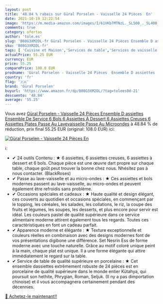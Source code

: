 ```yaml
---
layout: post
title: '48.84 % rabais sur Güral Porselen - Vaisselle 24 Pièces  En'
date: 2021-10-19 12:22:54
image: 'https://m.media-amazon.com/images/I/61VKb7MTNzL._SL500_._SL400_.jpg'
comments: true
category: ofertas
author: 'tole.es'
slug: 'B08G3XM2DL-fr Güral Porselen - Vaisselle 24 Pièces Ensemble D assiettes...'
sku: 'B08G3XM2DL-fr'
tags: [ 'Cuisine et Maison','Services de table','Services de vaisselle','Vaisselle et arts de la table','Vaisselle et plats de service','Vaisselle et service de table','güral porselen', ]
actualPrice: 55.25 EUR
currency: EUR
price: 55.25
comparePrice: 108.0 EUR
prodname: 'Güral Porselen - Vaisselle 24 Pièces  Ensemble D assiettes  Ensemble De Service  6 Bols  6 Assiettes À Dessert  6 Assiettes Creuses  6 Assiettes Plates  Passe Au Lavevaisselle  Passe Au Microondes'
country: 'fr'
flag: '🇫🇷'
brand: 'Güral Porselen'
buyurl: 'https://www.amazon.fr/dp/B08G3XM2DL/?tag=tolees0d-21'
descuento: '48.84'
average: '55.25'
---
```


Vous avez [Güral Porselen - Vaisselle 24 Pièces  Ensemble D assiettes  Ensemble De Service  6 Bols  6 Assiettes À Dessert  6 Assiettes Creuses  6 Assiettes Plates  Passe Au Lavevaisselle  Passe Au Microondes](https://www.amazon.fr/dp/B08G3XM2DL/?tag=tolees0d-21)  à  48.84 % de réduction, prix final  55.25 EUR (original: 108.0 EUR) ici:

[![Güral Porselen - Vaisselle 24 Pièces  En](https://m.media-amazon.com/images/I/61VKb7MTNzL._SL500_._SL400_.jpg)](https://www.amazon.fr/dp/B08G3XM2DL/?tag=tolees0d-21)

ℹ️:

- ✔ 24 outils Contenu : ★ 6 assiettes, 6 assiettes creuses, 6 assiettes à dessert et 6 bols. Chaque pièce est une œuvre dart propre sur chaque table, chaque goût peut trouver la bonne chez nous. Nhésitez pas à nous contacter. (BlackRoses)
- ✔ Passe au lave-vaisselle et au micro-ondes : ★ Ces assiettes et bols modernes passent au lave-vaisselle, au micro-ondes et peuvent également être refroidis sans problème.
- ✔ Occasions spéciales et cadeaux : ★ Haute qualité et design élégant, ces couverts au quotidien et occasions spéciales, en commençant par le topping, les céréales, les salades, les collations, le riz, la coupe des fruits et légumes, les soupes, les desserts, et plus encore pour servir est idéal. Les couleurs pastel de qualité supérieure dans ce service alimentaire moderne attirent également tous les regards. Toutes ces caractéristiques en font un cadeau parfait.
- ✔ Apparence moderne et élégante : ★ Texture exceptionnelle et couleurs réelles en combinaison avec des designs modernes font de vos présentations digibone une différence. Set Nesrin Ess de forme moderne avec une touche naturelle. Grâce au motif coloré unique peint à la main, chaque plat est unique. Il a une forme élégante qui attire immédiatement le regard sur la table.
- ✔ Service de table de qualité supérieure en porcelaine : ★ Cet ensemble dassiettes extrêmement robuste de 24 pièces est en porcelaine de qualité supérieure dans le monde entier Kütahya, qui poursuit son hethite, Phrygian, Roman, Seljuk. (Il ny a pas dimportation chinoise) et il vous accompagnera certainement pendant des décennies.

[🛒 Achetez-le maintenant!!](https://www.amazon.fr/dp/B08G3XM2DL/?tag=tolees0d-21)
